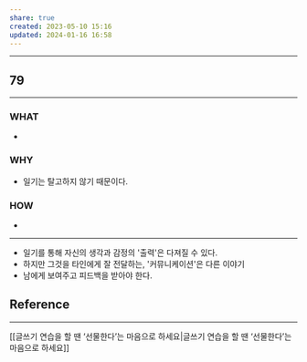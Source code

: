 ```yaml
---
share: true
created: 2023-05-10 15:16
updated: 2024-01-16 16:58
---
```


---
## 79
---
### WHAT
- 
### WHY
- 일기는 탈고하지 않기 때문이다.
### HOW
- 
---
- 일기를 통해 자신의 생각과 감정의 '출력'은 다져질 수 있다.
- 하지만 그것을 타인에게 잘 전달하는, '커뮤니케이션'은 다른 이야기
- 남에게 보여주고 피드백을 받아야 한다. 


## Reference
---
[[글쓰기 연습을 할 땐 ‘선물한다’는 마음으로 하세요|글쓰기 연습을 할 땐 ‘선물한다’는 마음으로 하세요]]